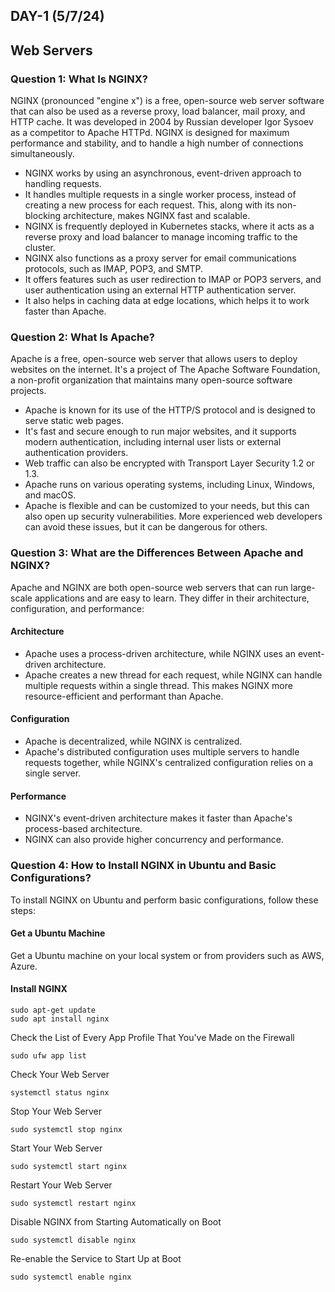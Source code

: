 ## DAY-1 (5/7/24)

## Web Servers

### Question 1: What Is NGINX?
NGINX (pronounced "engine x") is a free, open-source web server software that can also be used as a reverse proxy, load balancer, mail proxy, and HTTP cache. It was developed in 2004 by Russian developer Igor Sysoev as a competitor to Apache HTTPd. NGINX is designed for maximum performance and stability, and to handle a high number of connections simultaneously.

- NGINX works by using an asynchronous, event-driven approach to handling requests.
- It handles multiple requests in a single worker process, instead of creating a new process for each request. This, along with its non-blocking architecture, makes NGINX fast and scalable.
- NGINX is frequently deployed in Kubernetes stacks, where it acts as a reverse proxy and load balancer to manage incoming traffic to the cluster.
- NGINX also functions as a proxy server for email communications protocols, such as IMAP, POP3, and SMTP.
- It offers features such as user redirection to IMAP or POP3 servers, and user authentication using an external HTTP authentication server.
- It also helps in caching data at edge locations, which helps it to work faster than Apache.

### Question 2: What Is Apache?
Apache is a free, open-source web server that allows users to deploy websites on the internet. It's a project of The Apache Software Foundation, a non-profit organization that maintains many open-source software projects.

- Apache is known for its use of the HTTP/S protocol and is designed to serve static web pages.
- It's fast and secure enough to run major websites, and it supports modern authentication, including internal user lists or external authentication providers.
- Web traffic can also be encrypted with Transport Layer Security 1.2 or 1.3.
- Apache runs on various operating systems, including Linux, Windows, and macOS.
- Apache is flexible and can be customized to your needs, but this can also open up security vulnerabilities. More experienced web developers can avoid these issues, but it can be dangerous for others.

### Question 3: What are the Differences Between Apache and NGINX?
Apache and NGINX are both open-source web servers that can run large-scale applications and are easy to learn. They differ in their architecture, configuration, and performance:

#### Architecture
- Apache uses a process-driven architecture, while NGINX uses an event-driven architecture.
- Apache creates a new thread for each request, while NGINX can handle multiple requests within a single thread. This makes NGINX more resource-efficient and performant than Apache.

#### Configuration
- Apache is decentralized, while NGINX is centralized.
- Apache's distributed configuration uses multiple servers to handle requests together, while NGINX's centralized configuration relies on a single server.

#### Performance
- NGINX's event-driven architecture makes it faster than Apache's process-based architecture.
- NGINX can also provide higher concurrency and performance.


### Question 4: How to Install NGINX in Ubuntu and Basic Configurations?
To install NGINX on Ubuntu and perform basic configurations, follow these steps:

#### Get a Ubuntu Machine
Get a Ubuntu machine on your local system or from providers such as AWS, Azure.

#### Install NGINX
```
sudo apt-get update
sudo apt install nginx
```
Check the List of Every App Profile That You've Made on the Firewall
```
sudo ufw app list
```
Check Your Web Server
```
systemctl status nginx
```
Stop Your Web Server
```
sudo systemctl stop nginx
```
Start Your Web Server
```
sudo systemctl start nginx
```
Restart Your Web Server
```
sudo systemctl restart nginx
```
Disable NGINX from Starting Automatically on Boot

```
sudo systemctl disable nginx
```
Re-enable the Service to Start Up at Boot

```
sudo systemctl enable nginx
```







